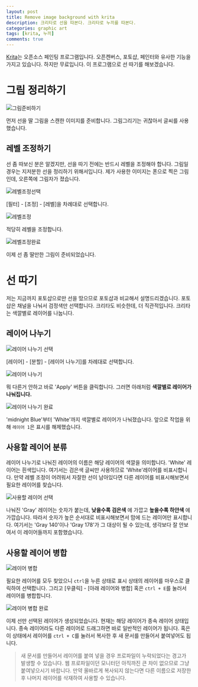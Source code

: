 ```yaml
---
layout: post
title: Remove image background with krita
description: 크리타로 선을 따본다. 크리타로 누끼를 따본다.
categories: graphic art
tags: [krita, 누끼]
comments: true
---
```


[Krita](https://krita.org)는 오픈소스 페인팅 프로그램입니다.
오픈켄버스, 포토샵, 페인터와 유사한 기능을 가지고 있습니다.
하지만 무료입니다.
이 프로그램으로 선 따기를 해보겠습니다.

# 그림 정리하기

![그림준비하기](https://raw.githubusercontent.com/theodore-kim/theodore-kim.github.io/3e27d43b80837a7f59053d86ae8a04966a12d8fa/resources/170531/01.JPG)

먼저 선을 딸 그림을 스캔한 이미지를 준비합니다.
그림그리기는 귀찮아서 글씨를 사용했습니다.

## 레벨 조정하기
선 좀 따보신 분은 알겠지만, 선을 따기 전에는 반드시 레벨을 조정해야 합니다.
그림일 경우는 지저분한 선을 정리하기 위해서입니다.
제가 사용한 이미지는 폰으로 찍은 그림인데, 오른쪽에 그림자가 졌습니다.

![레벨조정선택](https://raw.githubusercontent.com/theodore-kim/theodore-kim.github.io/3e27d43b80837a7f59053d86ae8a04966a12d8fa/resources/170531/02.jpg)

[필터] - [조정] - [레벨]을 차례대로 선택합니다.

![레벨조정](https://raw.githubusercontent.com/theodore-kim/theodore-kim.github.io/3e27d43b80837a7f59053d86ae8a04966a12d8fa/resources/170531/03.JPG)

적당히 레벨을 조정합니다.

![레벨조정완료](https://raw.githubusercontent.com/theodore-kim/theodore-kim.github.io/3e27d43b80837a7f59053d86ae8a04966a12d8fa/resources/170531/04.JPG)

이제 선 좀 딸만한 그림이 준비되었습니다.

# 선 따기
저는 지금까지 포토샵으로만 선을 땄으므로 포토샵과 비교해서 설명드리겠습니다.
포토샵은 채널을 나눠서 검정색만 선택합니다.
크리타도 비슷한데, 더 직관적입니다.
크리타는 색깔별로 레이어를 나눕니다.

## 레이어 나누기

![레이어 나누기 선택](https://raw.githubusercontent.com/theodore-kim/theodore-kim.github.io/3e27d43b80837a7f59053d86ae8a04966a12d8fa/resources/170531/05.jpg)

[레이어] - [분할] - [레이어 나누기]를 차례대로 선택합니다.

![레이어 나누기](https://raw.githubusercontent.com/theodore-kim/theodore-kim.github.io/3e27d43b80837a7f59053d86ae8a04966a12d8fa/resources/170531/06.JPG)

뭐 다른거 안하고 바로 'Apply' 버튼을 클릭합니다.
그러면 아래처럼 **색깔별로 레이어가 나눠집니다.**

![레이어 나누기 완료](https://raw.githubusercontent.com/theodore-kim/theodore-kim.github.io/3e27d43b80837a7f59053d86ae8a04966a12d8fa/resources/170531/07.JPG)

'midnight Blue'부터 'White'까지 색깔별로 레이어가 나눠졌습니다.
앞으로 작업을 위해 `레이어 1`은 표시를 해제했습니다.

## 사용할 레이어 분류

레이어 나누기로 나눠진 레이어의 이름은 해당 레이어의 색깔을 의미합니다.
'White' 레이어는 흰색입니다.
여기서는 검은색 글씨만 사용하므로 'White'레이어를 비표시합니다.
만약 레벨 조정이 어려워서 자잘한 선이 남아있다면 다른 레이어를 비표시해보면서 필요한 레이어를 찾습니다.

![사용할 레이어 선택](https://raw.githubusercontent.com/theodore-kim/theodore-kim.github.io/3e27d43b80837a7f59053d86ae8a04966a12d8fa/resources/170531/08.JPG)

나눠진 'Gray' 레이어는 숫자가 붙는데, **낮을수록 검은색** 에 가깝고 **높을수록 하얀색** 에 가깝습니다.
따라서 숫자가 높은 순서대로 비표시해보면서 맘에 드는 레이어만 표시합니다.
여기서는 'Gray 140'이나 'Gray 178'가 그 대상이 될 수 있는데, 생각보다 잘 안보여서 이 레이어들까지 포함했습니다.

## 사용할 레이어 병합

![레이어 병합](https://raw.githubusercontent.com/theodore-kim/theodore-kim.github.io/3e27d43b80837a7f59053d86ae8a04966a12d8fa/resources/170531/09.jpg)

필요한 레이어를 모두 찾았으니 `ctrl`을 누른 상태로 표시 상태의 레이어를 마우스로 클릭하여 선택합니다.
그리고 [우클릭] - [아래 레이어와 병합] 혹은 `ctrl + E`를 눌러서 레이어를 병합합니다.

![레이어 병합 완료](https://raw.githubusercontent.com/theodore-kim/theodore-kim.github.io/3e27d43b80837a7f59053d86ae8a04966a12d8fa/resources/170531/10.JPG)

이제 선만 선택된 레이어가 생성되었습니다.
현재는 해당 레이어가 종속 레이어 상태입니다.
종속 레이어라도 다른 레이어로 드래그하면 바로 일반적인 레이어가 됩니다.
혹은 이 상태에서 레이어를 `ctrl + C`를 눌러서 복사한 후 새 문서를 만들어서 붙여넣어도 됩니다.
> 새 문서를 만들어서 레이어를 붙여 넣을 경우 프로파일이 누락되었다는 경고가 발생할 수 있습니다.
웹 프로파일이던 모니터던 아직까진 큰 차이 없으므로 그냥 붙여넣으시기 바랍니다.
만약 올바르게 복사되지 않는다면 다른 이름으로 저장한 후 나머지 레이어를 삭재하여 사용할 수 있습니다.
